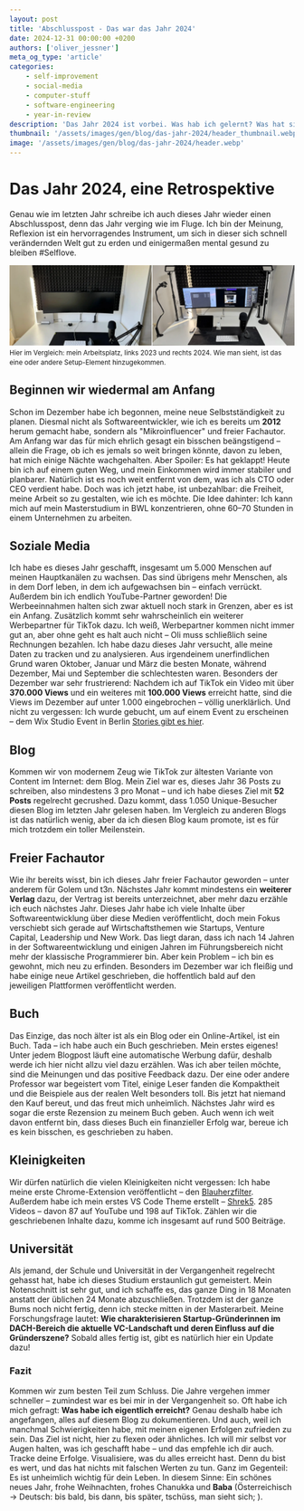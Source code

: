```yaml
---
layout: post
title: 'Abschlusspost - Das war das Jahr 2024'
date: 2024-12-31 00:00:00 +0200
authors: ['oliver_jessner']
meta_og_type: 'article'
categories:
    - self-improvement
    - social-media
    - computer-stuff
    - software-engineering
    - year-in-review
description: 'Das Jahr 2024 ist vorbei. Was hab ich gelernt? Was hat sich verändert? Was ist geblieben?'
thumbnail: '/assets/images/gen/blog/das-jahr-2024/header_thumbnail.webp'
image: '/assets/images/gen/blog/das-jahr-2024/header.webp'
---
```


# Das Jahr 2024, eine Retrospektive

Genau wie im letzten Jahr schreibe ich auch dieses Jahr wieder einen Abschlusspost, denn das Jahr verging wie im Fluge. Ich bin der Meinung, Reflexion ist ein hervorragendes Instrument, um sich in dieser sich schnell verändernden Welt gut zu erden und einigermaßen mental gesund zu bleiben #Selflove.

![Oliver Jessners home office desk](/assets/images/gen/blog/das-jahr-2024/home_office_desk.webp)
<small>Hier im Vergleich: mein Arbeitsplatz, links 2023 und rechts 2024. Wie man sieht, ist das eine oder andere Setup-Element hinzugekommen.</small>

## Beginnen wir wiedermal am Anfang

Schon im Dezember habe ich begonnen, meine neue Selbstständigkeit zu planen. Diesmal nicht als Softwareentwickler, wie ich es bereits um **2012** herum gemacht habe, sondern als "Mikroinfluencer" und freier Fachautor. Am Anfang war das für mich ehrlich gesagt ein bisschen beängstigend – allein die Frage, ob ich es jemals so weit bringen könnte, davon zu leben, hat mich einige Nächte wachgehalten.
Aber Spoiler: Es hat geklappt! Heute bin ich auf einem guten Weg, und mein Einkommen wird immer stabiler und planbarer. Natürlich ist es noch weit entfernt von dem, was ich als CTO oder CEO verdient habe. Doch was ich jetzt habe, ist unbezahlbar: die Freiheit, meine Arbeit so zu gestalten, wie ich es möchte. Die Idee dahinter: Ich kann mich auf mein Masterstudium in BWL konzentrieren, ohne 60–70 Stunden in einem Unternehmen zu arbeiten.

## Soziale Media

Ich habe es dieses Jahr geschafft, insgesamt um 5.000 Menschen auf meinen Hauptkanälen zu wachsen. Das sind übrigens mehr Menschen, als in dem Dorf leben, in dem ich aufgewachsen bin – einfach verrückt. Außerdem bin ich endlich YouTube-Partner geworden! Die Werbeeinnahmen halten sich zwar aktuell noch stark in Grenzen, aber es ist ein Anfang. Zusätzlich kommt sehr wahrscheinlich ein weiterer Werbepartner für TikTok dazu. Ich weiß, Werbepartner kommen nicht immer gut an, aber ohne geht es halt auch nicht – Oli muss schließlich seine Rechnungen bezahlen. Ich habe dazu dieses Jahr versucht, alle meine Daten zu tracken und zu analysieren. Aus irgendeinem unerfindlichen Grund waren Oktober, Januar und März die besten Monate, während Dezember, Mai und September die schlechtesten waren. Besonders der Dezember war sehr frustrierend: Nachdem ich auf TikTok ein Video mit über **370.000 Views** und ein weiteres mit **100.000 Views** erreicht hatte, sind die Views im Dezember auf unter 1.000 eingebrochen – völlig unerklärlich. Und nicht zu vergessen: Ich wurde gebucht, um auf einem Event zu erscheinen – dem Wix Studio Event in Berlin [Stories gibt es hier](https://www.instagram.com/stories/highlights/18265872652216165/).

## Blog

Kommen wir von modernem Zeug wie TikTok zur ältesten Variante von Content im Internet: dem Blog. Mein Ziel war es, dieses Jahr 36 Posts zu schreiben, also mindestens 3 pro Monat – und ich habe dieses Ziel mit **52 Posts** regelrecht gecrushed. Dazu kommt, dass 1.050 Unique-Besucher diesen Blog im letzten Jahr gelesen haben. Im Vergleich zu anderen Blogs ist das natürlich wenig, aber da ich diesen Blog kaum promote, ist es für mich trotzdem ein toller Meilenstein.

## Freier Fachautor

Wie ihr bereits wisst, bin ich dieses Jahr freier Fachautor geworden – unter anderem für Golem und t3n. Nächstes Jahr kommt mindestens ein **weiterer Verlag** dazu, der Vertrag ist bereits unterzeichnet, aber mehr dazu erzähle ich euch nächstes Jahr. Dieses Jahr habe ich viele Inhalte über Softwareentwicklung über diese Medien veröffentlicht, doch mein Fokus verschiebt sich gerade auf Wirtschaftsthemen wie Startups, Venture Capital, Leadership und New Work. Das liegt daran, dass ich nach 14 Jahren in der Softwareentwicklung und einigen Jahren im Führungsbereich nicht mehr der klassische Programmierer bin. Aber kein Problem – ich bin es gewohnt, mich neu zu erfinden. Besonders im Dezember war ich fleißig und habe einige neue Artikel geschrieben, die hoffentlich bald auf den jeweiligen Plattformen veröffentlicht werden.

## Buch

Das Einzige, das noch älter ist als ein Blog oder ein Online-Artikel, ist ein Buch. Tada – ich habe auch ein Buch geschrieben. Mein erstes eigenes! Unter jedem Blogpost läuft eine automatische Werbung dafür, deshalb werde ich hier nicht allzu viel dazu erzählen. Was ich aber teilen möchte, sind die Meinungen und das positive Feedback dazu. Der eine oder andere Professor war begeistert vom Titel, einige Leser fanden die Kompaktheit und die Beispiele aus der realen Welt besonders toll. Bis jetzt hat niemand den Kauf bereut, und das freut mich unheimlich. Nächstes Jahr wird es sogar die erste Rezension zu meinem Buch geben. Auch wenn ich weit davon entfernt bin, dass dieses Buch ein finanzieller Erfolg war, bereue ich es kein bisschen, es geschrieben zu haben.

## Kleinigkeiten

Wir dürfen natürlich die vielen Kleinigkeiten nicht vergessen: Ich habe meine erste Chrome-Extension veröffentlicht – den [Blauherzfilter](https://chromewebstore.google.com/detail/blauherzfilter/ekhanknjgoennfolmgpmhfhkfehcgldp?pli=1). Außerdem habe ich mein erstes VS Code Theme erstellt – [Shrek5](https://marketplace.visualstudio.com/items?itemName=OliverJessner.shrek5). 285 Videos – davon 87 auf YouTube und 198 auf TikTok. Zählen wir die geschriebenen Inhalte dazu, komme ich insgesamt auf rund 500 Beiträge.

## Universität

Als jemand, der Schule und Universität in der Vergangenheit regelrecht gehasst hat, habe ich dieses Studium erstaunlich gut gemeistert. Mein Notenschnitt ist sehr gut, und ich schaffe es, das ganze Ding in 18 Monaten anstatt der üblichen 24 Monate abzuschließen. Trotzdem ist der ganze Bums noch nicht fertig, denn ich stecke mitten in der Masterarbeit. Meine Forschungsfrage lautet: **Wie charakterisieren Startup-Gründerinnen im DACH-Bereich die aktuelle VC-Landschaft und deren Einfluss auf die Gründerszene?** Sobald alles fertig ist, gibt es natürlich hier ein Update dazu!

### Fazit

Kommen wir zum besten Teil zum Schluss. Die Jahre vergehen immer schneller – zumindest war es bei mir in der Vergangenheit so. Oft habe ich mich gefragt: **Was habe ich eigentlich erreicht?** Genau deshalb habe ich angefangen, alles auf diesem Blog zu dokumentieren. Und auch, weil ich manchmal Schwierigkeiten habe, mit meinen eigenen Erfolgen zufrieden zu sein. Das Ziel ist nicht, hier zu flexen oder ähnliches. Ich will mir selbst vor Augen halten, was ich geschafft habe – und das empfehle ich dir auch. Tracke deine Erfolge. Visualisiere, was du alles erreicht hast. Denn du bist es wert, und das hat nichts mit falschen Werten zu tun. Ganz im Gegenteil: Es ist unheimlich wichtig für dein Leben. In diesem Sinne: Ein schönes neues Jahr, frohe Weihnachten, frohes Chanukka und **Baba** (Österreichisch -> Deutsch: bis bald, bis dann, bis später, tschüss, man sieht sich; ).
